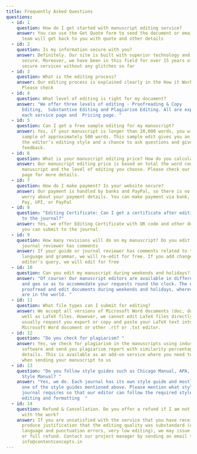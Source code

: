 ```yaml
---
title: Frequently Asked Questions
questions:
  - id: 1
    question: How do I get started with manuscript editing service?
    answer: You can use the Get Quote form to send the document or email us. Our
      team will get back to you with quote and other details
  - id: 2
    question: Is my information secure with you?
    answer: Definitely. Our site is built with superior technology and is most
      secure. Moreover, we have been in this field for over 15 years offering
      secure services without any glitches so far
  - id: 3
    question: What is the editing process?
    answer: Our editing process is explained clearly in the How it Works section.
      Please check
  - id: 4
    question: What level of editing is right for my document?
    answer: "We offer three levels of editing - Proofreading & Copy
      Editing,  Substantive Editing and Plagiarism Editing. All are explained on
      each service page and  Pricing page. "
  - id: 5
    question: Can I get a free sample editing for my manuscript?
    answer: Yes, if your manuscript is longer than 20,000 words, you will get a
      sample of approximately 500 words. This sample edit gives you an idea of
      the editor’s editing style and a chance to ask questions and give
      feedback.
  - id: 6
    question: What is your manuscript editing price? How do you calculate the fee?
    answer: Our manuscript editing price is based on total the word count of your
      manuscript and the level of editing you choose. Please check our Pricing
      page for more details.
  - id: 7
    question: How do I make payment? Is your website secure?
    answer: Our payment is handled by banks and PayPal, so there is no reason to
      worry about your payment details. You can make payment via bank, Google
      Pay, UPI, or PayPal
  - id: 8
    question: "Editing Certificate: Can I get a certificate after editing to submit
      to the journal?"
    answer: Yes, we offer Editing Certificate with QR code and other details so that
      you can submit to the journal
  - id: 9
    question: How many revisions will do on my manuscript? Do you edit again if the
      journal reviewer has comments
    answer: If your guide or journal reviewer has comments related to the English
      language and grammar, we will re-edit for free. If you add changes to
      editor's query, we will edit for free
  - id: 10
    question: Can you edit my manuscript during weekends and holidays?
    answer: "Of course! Our manuscript editors are available in different time zones
      and geo so as to accommodate your requests round the clock. The editors
      proofread and edit documents during weekends and holidays, wherever they
      are in the world. "
  - id: 11
    question: What file types can I submit for editing?
    answer: We accept all versions of Microsoft Word documents (doc, docx, rtf), as
      well as LaTeX files. However, we cannot edit LaTeX files directly, so we
      usually request you export or copy and paste your LaTeX text into a
      Microsoft Word document or other .rtf or .txt editor.
  - id: 12
    question: "Do you check for plagiarism? "
    answer: Yes, we check for plagiarism in the manuscripts using industry-leading
      software and send you plagiarism report with similarity percentage and
      details. This is available as an add-on service where you need to specify
      when sending your manuscript to us
  - id: 13
    question: "Do you follow style guides such as Chicago Manual, APA, Australia
      Style Manual? "
    answer: "Yes, we do. Each journal has its own style guide and mostly based on
      one of the style guides mentioned above. Please mention what style your
      journal requires so that our editor can follow the required style for
      editing and formatting  "
  - id: 14
    question: Refund & Cancellation. Do you offer a refund if I am not satisfied
      with the work?
    answer: If you are unsatisfied with the service that you have received and can
      produce justification that the editing quality was substandard (e.g.,
      language and punctuation errors, very low editing), we may issue a partial
      or full refund. Contact our project manager by sending an email to
      info@contentconcepts.in
---
```

